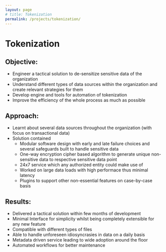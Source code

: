 ```yaml
---
layout: page
# title: Tokenization
permalink: /projects/tokenization/
---
```


# Tokenization

## Objective:
  - Engineer a tactical solution to de-sensitize sensitive data of the organization
  - Understand different types of data sources within the organization and create relevant strategies for them
  - Develop engine and tools for automation of tokenization
  - Improve the efficiency of the whole process as much as possible

## Approach:
  - Learnt about several data sources throughout the organization (with focus on transactional data)
  - Solution contained 
	- Modular software design with early and late failure choices and several safeguards built to handle sensitive data
  	- One-way encryption cipher based algorithm to generate unique non-sensitive data to respective sensitive data point
	- 24x7 service which any authorized entity could make use of
	- Worked on large data loads with high performace thus minimal latency
	- Plugins to support other non-essential features on case-by-case basis

## Results:
  - Delivered a tactical solution within few months of development
  - Minimal Interface for simplicity whilst being completely extensible for any new feature
  - Compatible with different types of files
  - Able to handle unforeseen idiosyncrasies in data on a daily basis
  - Metadata driven service leading to wide adoption around the floor
  - Automated workflows for better maintenance


